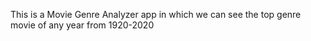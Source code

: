 This is a Movie Genre Analyzer app in which we can see the top genre movie of any year from 1920-2020
